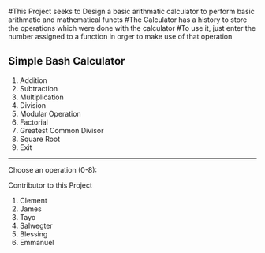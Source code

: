 #This Project seeks to Design a basic arithmatic calculator to perform basic arithmatic and mathematical functs
#The Calculator has a history to store the operations which were done with the calculator
#To use it, just enter the number assigned to a function in orger to make use of that operation

Simple Bash Calculator
----------------------
1. Addition
2. Subtraction
3. Multiplication
4. Division
5. Modular Operation
6. Factorial
7. Greatest Common Divisor
8. Square Root
0. Exit
----------------------
Choose an operation (0-8): 

Contributor to this Project
1. Clement
2. James
3. Tayo
4. Salwegter
5. Blessing 
6. Emmanuel

